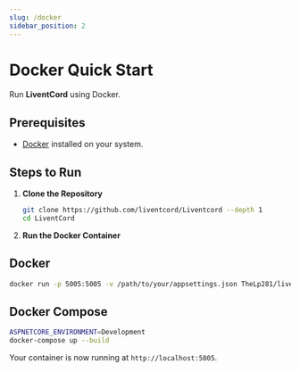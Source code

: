 ```yaml
---
slug: /docker
sidebar_position: 2
---
```


# Docker Quick Start

Run **LiventCord** using Docker.

## Prerequisites

- [Docker](https://www.docker.com/products/docker-desktop/) installed on your system.

## Steps to Run

1. **Clone the Repository**
   ```bash
   git clone https://github.com/liventcord/Liventcord --depth 1
   cd LiventCord
   ```

2. **Run the Docker Container**
  ## Docker
   ```bash
   docker run -p 5005:5005 -v /path/to/your/appsettings.json TheLp281/liventcord:latest
   ```
  ## Docker Compose
  ```bash
  ASPNETCORE_ENVIRONMENT=Development 
  docker-compose up --build
  ```

Your container is now running at `http://localhost:5005`.

